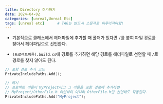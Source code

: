 ```yaml
---
title: Directory 추가하기
date: 2024-04-02
categories: [unreal,Unreal Etc]
tags: [unreal etc]		# TAG는 반드시 소문자로 이루어져야함!
---
```


* 기본적으로 클래스에서 헤더파일에 추가할 때 폴더가 있다면 `/`를 붙여 파일 경로를 찾아서 헤더파일으로 선언한다.

*  `(프로젝트이름).build.cs`에 경로를 추가하면 해당 경로를 헤더파일로 선언할 때 `/`로 경로를 찾지 않아도 된다.
 

```c++
// 포함 경로 추가 코드
PrivateIncludePaths.Add();

// 예시
// 프로젝트 이름이 MyProject이고 그 이름을 포함 경로에 추가하면 
// MyProject/OtherFile.h 이런식이 아니라 OtherFile.h만 선언해도 작동한다.
PrivateIncludePaths.Add("MyProject");
```